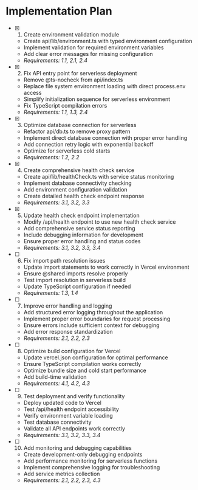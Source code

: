 # Implementation Plan

- [x] 1. Create environment validation module
  - Create api/lib/environment.ts with typed environment configuration
  - Implement validation for required environment variables
  - Add clear error messages for missing configuration
  - _Requirements: 1.1, 2.1, 2.4_

- [x] 2. Fix API entry point for serverless deployment
  - Remove @ts-nocheck from api/index.ts
  - Replace file system environment loading with direct process.env access
  - Simplify initialization sequence for serverless environment
  - Fix TypeScript compilation errors
  - _Requirements: 1.1, 1.3, 2.4_

- [x] 3. Optimize database connection for serverless
  - Refactor api/db.ts to remove proxy pattern
  - Implement direct database connection with proper error handling
  - Add connection retry logic with exponential backoff
  - Optimize for serverless cold starts
  - _Requirements: 1.2, 2.2_

- [x] 4. Create comprehensive health check service
  - Create api/lib/healthCheck.ts with service status monitoring
  - Implement database connectivity checking
  - Add environment configuration validation
  - Create detailed health check endpoint response
  - _Requirements: 3.1, 3.2, 3.3_

- [x] 5. Update health check endpoint implementation
  - Modify /api/health endpoint to use new health check service
  - Add comprehensive service status reporting
  - Include debugging information for development
  - Ensure proper error handling and status codes
  - _Requirements: 3.1, 3.2, 3.3, 3.4_

- [ ] 6. Fix import path resolution issues
  - Update import statements to work correctly in Vercel environment
  - Ensure @shared imports resolve properly
  - Test import resolution in serverless build
  - Update TypeScript configuration if needed
  - _Requirements: 1.3, 1.4_

- [ ] 7. Improve error handling and logging
  - Add structured error logging throughout the application
  - Implement proper error boundaries for request processing
  - Ensure errors include sufficient context for debugging
  - Add error response standardization
  - _Requirements: 2.1, 2.2, 2.3_

- [ ] 8. Optimize build configuration for Vercel
  - Update vercel.json configuration for optimal performance
  - Ensure TypeScript compilation works correctly
  - Optimize bundle size and cold start performance
  - Add build-time validation
  - _Requirements: 4.1, 4.2, 4.3_

- [ ] 9. Test deployment and verify functionality
  - Deploy updated code to Vercel
  - Test /api/health endpoint accessibility
  - Verify environment variable loading
  - Test database connectivity
  - Validate all API endpoints work correctly
  - _Requirements: 3.1, 3.2, 3.3, 3.4_

- [ ] 10. Add monitoring and debugging capabilities
  - Create development-only debugging endpoints
  - Add performance monitoring for serverless functions
  - Implement comprehensive logging for troubleshooting
  - Add service metrics collection
  - _Requirements: 2.1, 2.2, 2.3, 4.3_